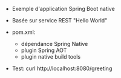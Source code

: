 - Exemple d'application Spring Boot native
- Basée sur service REST "Hello World"

- pom.xml:
    - dépendance Spring Native
    - plugin Spring AOT
    - plugin native build tools

- Test: curl http://localhost:8080/greeting